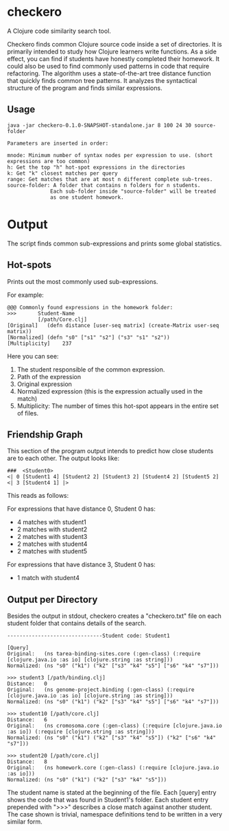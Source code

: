 checkero
========

A Clojure code similarity search tool.

Checkero finds common Clojure source code inside a set of directories. It is primarily intended to study how Clojure learners write functions. As a side effect, you can find if students have honestly completed their homework. It could also be used to find commonly used patterns in code that require refactoring. The algorithm uses a state-of-the-art tree distance function that quickly finds common tree patterns. It analyzes the syntactical structure of the program and finds similar expressions.

 


Usage
-----

    java -jar checkero-0.1.0-SNAPSHOT-standalone.jar 8 100 24 30 source-folder

    Parameters are inserted in order:

    mnode: Minimum number of syntax nodes per expression to use. (short expressions are too common) 
    h: Get the top "h" hot-spot expressions in the directories
    k: Get "k" closest matches per query
    range: Get matches that are at most n different complete sub-trees. 
    source-folder: A folder that contains n folders for n students. 
                  Each sub-folder inside "source-folder" will be treated 
                  as one student homework.



Output
======

The script finds common sub-expressions and prints some global statistics.

Hot-spots
--------

Prints out the most commonly used sub-expressions.

For example:

    
    @@@ Commonly found expressions in the homework folder:
    >>>       Student-Name
              [/path/Core.clj]
    [Original]   (defn distance [user-seq matrix] (create-Matrix user-seq matrix))
    [Normalized] (defn "s0" ["s1" "s2"] ("s3" "s1" "s2"))
    [Multiplicity]    237

Here you can see:

1. The student responsible of the common expression.
2. Path of the expression
3. Original expression
4. Normalized expression (this is the expression actually used in the match)
5. Multiplicity: The number of times this hot-spot appears in the entire set of files.


Friendship Graph
----------------

This section of the program output intends to predict how
close students are to each other. The output looks like:

    ###  <Student0>
    <| 0 [Student1 4] [Student2 2] [Student3 2] [Student4 2] [Student5 2]                                       
    <| 3 [Student4 1] |>

This reads as follows: 

For expressions that have distance 0, Student 0 has:

* 4 matches with student1
* 2 matches with student2
* 2 matches with student3
* 2 matches with student4
* 2 matches with student5

For expressions that have distance 3, Student 0 has:

* 1 match with student4


Output per Directory
--------------------


Besides the output in stdout, checkero creates a "checkero.txt" file on each student folder that
contains details of the search. 

    -------------------------------Student code: Student1

    [Query]
    Original:   (ns tarea-binding-sites.core (:gen-class) (:require [clojure.java.io :as io] [clojure.string :as string]))
    Normalized: (ns "s0" ("k1") ("k2" ["s3" "k4" "s5"] ["s6" "k4" "s7"]))

    >>> student3 [/path/binding.clj]
    Distance:   0
    Original:   (ns genome-project.binding (:gen-class) (:require [clojure.java.io :as io] [clojure.string :as string]))
    Normalized: (ns "s0" ("k1") ("k2" ["s3" "k4" "s5"] ["s6" "k4" "s7"]))

    >>> student10 [/path/core.clj]
    Distance:   6
    Original:   (ns cromosoma.core (:gen-class) (:require [clojure.java.io :as io]) (:require [clojure.string :as string]))
    Normalized: (ns "s0" ("k1") ("k2" ["s3" "k4" "s5"]) ("k2" ["s6" "k4" "s7"]))

    >>> student20 [/path/core.clj]
    Distance:   8
    Original:   (ns homework.core (:gen-class) (:require [clojure.java.io :as io]))
    Normalized: (ns "s0" ("k1") ("k2" ["s3" "k4" "s5"]))


The student name is stated at the beginning of the file.
Each [query] entry shows the code that was found in Student1's folder.
Each student entry  prepended with ">>>" describes a close match against another student. 
The case shown is trivial, namespace definitions tend to be written in a very
similar form. 
